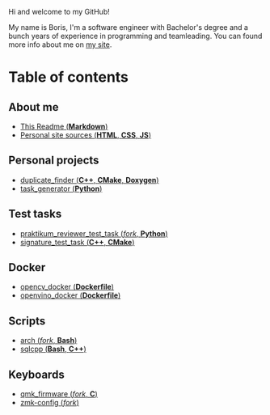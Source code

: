 Hi and welcome to my GitHub! 

My name is Boris, I'm a software engineer with Bachelor's degree and a bunch years of experience in programming and teamleading. You can found more info about me on [my site](https://the-boris.com/). 

# Table of contents

## About me
- [This Readme (**Markdown**)](https://github.com/BorisTestov/BorisTestov)
- [Personal site sources (**HTML**, **CSS**, **JS**)](https://github.com/BorisTestov/BorisTestov.github.io)

## Personal projects
- [duplicate_finder (**C++**, **CMake**, **Doxygen**)](https://github.com/BorisTestov/duplicate_finder)
- [task_generator (**Python**)](https://github.com/BorisTestov/task_generator)

## Test tasks
- [praktikum_reviewer_test_task (_fork_, **Python**)](https://github.com/BorisTestov/praktikum_reviewer_test_task)
- [signature_test_task (**C++**, **CMake**)](https://github.com/BorisTestov/signature_test_task)

## Docker
- [opencv_docker (**Dockerfile**)](https://github.com/BorisTestov/opencv_docker)
- [openvino_docker (**Dockerfile**)](https://github.com/BorisTestov/openvino_docker)

## Scripts
- [arch (_fork_, **Bash**)](https://github.com/BorisTestov/arch)
- [sqlcpp (**Bash**, **C++**)](https://github.com/BorisTestov/sqlcpp)

## Keyboards
- [qmk_firmware (_fork_, **C**)](https://github.com/BorisTestov/qmk_firmware)
- [zmk-config (_fork_)](https://github.com/BorisTestov/zmk-config)
